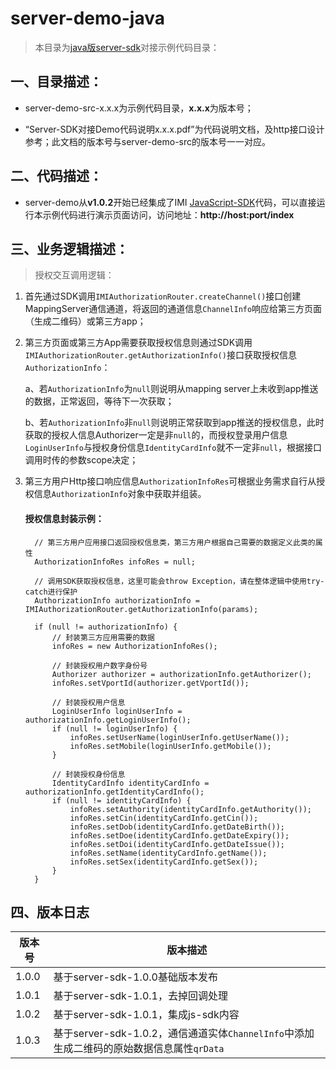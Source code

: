 # server-demo-java

> 本目录为[java版server-sdk](https://github.com/imiapp/imi-sdk/tree/master/Server-SDK/Java/Server)对接示例代码目录：

## 一、目录描述：

- server-demo-src-x.x.x为示例代码目录，**x.x.x**为版本号；

- “Server-SDK对接Demo代码说明x.x.x.pdf”为代码说明文档，及http接口设计参考；此文档的版本号与server-demo-src的版本号一一对应。

## 二、代码描述：

- server-demo从**v1.0.2**开始已经集成了IMI [JavaScript-SDK](https://github.com/imiapp/imi-sdk/tree/master/Server-SDK/JavaScript)代码，可以直接运行本示例代码进行演示页面访问，访问地址：**http://host:port/index**

## 三、业务逻辑描述：

> 授权交互调用逻辑：

1. 首先通过SDK调用`IMIAuthorizationRouter.createChannel()`接口创建MappingServer通信通道，将返回的通道信息`ChannelInfo`响应给第三方页面（生成二维码）或第三方app；

2. 第三方页面或第三方App需要获取授权信息则通过SDK调用`IMIAuthorizationRouter.getAuthorizationInfo()`接口获取授权信息`AuthorizationInfo`：

   a、若`AuthorizationInfo`为`null`则说明从mapping server上未收到app推送的数据，正常返回，等待下一次获取；

   b、若`AuthorizationInfo`非`null`则说明正常获取到app推送的授权信息，此时获取的授权人信息Authorizer一定是非`null`的，而授权登录用户信息`LoginUserInfo`与授权身份信息`IdentityCardInfo`就不一定非`null`，根据接口调用时传的参数scope决定；

3. 第三方用户Http接口响应信息`AuthorizationInfoRes`可根据业务需求自行从授权信息`AuthorizationInfo`对象中获取并组装。  

      #### 授权信息封装示例：

         // 第三方用户应用接口返回授权信息类，第三方用户根据自己需要的数据定义此类的属性
         AuthorizationInfoRes infoRes = null;

         // 调用SDK获取授权信息，这里可能会throw Exception，请在整体逻辑中使用try-catch进行保护
         AuthorizationInfo authorizationInfo = IMIAuthorizationRouter.getAuthorizationInfo(params);

         if (null != authorizationInfo) {
             // 封装第三方应用需要的数据
             infoRes = new AuthorizationInfoRes();

             // 封装授权用户数字身份号
             Authorizer authorizer = authorizationInfo.getAuthorizer();
             infoRes.setVportId(authorizer.getVportId());

             // 封装授权用户信息
             LoginUserInfo loginUserInfo = authorizationInfo.getLoginUserInfo();
             if (null != loginUserInfo) {
                 infoRes.setUserName(loginUserInfo.getUserName());
                 infoRes.setMobile(loginUserInfo.getMobile());
             }

             // 封装授权身份信息
             IdentityCardInfo identityCardInfo = authorizationInfo.getIdentityCardInfo();
             if (null != identityCardInfo) {
                 infoRes.setAuthority(identityCardInfo.getAuthority());
                 infoRes.setCin(identityCardInfo.getCin());
                 infoRes.setDob(identityCardInfo.getDateBirth());
                 infoRes.setDoe(identityCardInfo.getDateExpiry());
                 infoRes.setDoi(identityCardInfo.getDateIssue());
                 infoRes.setName(identityCardInfo.getName());
                 infoRes.setSex(identityCardInfo.getSex());
             }
         }

## 四、版本日志

  | 版本号   | 版本描述                                     |
  | ----- | ---------------------------------------- |
  | 1.0.0 | 基于server-sdk-1.0.0基础版本发布 |
  | 1.0.1 | 基于server-sdk-1.0.1，去掉回调处理 |
  | 1.0.2 | 基于server-sdk-1.0.1，集成js-sdk内容 |
  | 1.0.3 | 基于server-sdk-1.0.2，通信通道实体`ChannelInfo`中添加生成二维码的原始数据信息属性`qrData` |
